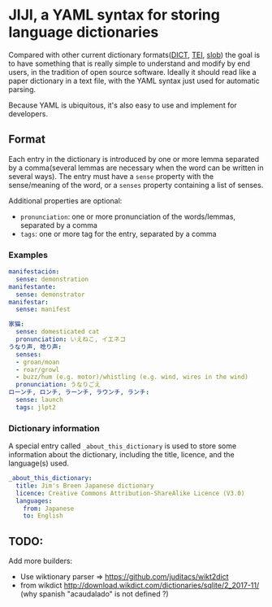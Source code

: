 # JIJI, a YAML syntax for storing language dictionaries

Compared with other current dictionary formats([DICT](https://en.wikipedia.org/wiki/DICT),
[TEI](http://www.tei-c.org/release/doc/tei-p5-doc/en/html/DI.html),
[slob](https://github.com/itkach/slob)) the goal is to have something that is really
simple to understand and modify by end users, in the tradition of open source software.
Ideally it should read like a paper dictionary in a text file, with the YAML syntax
just used for automatic parsing.

Because YAML is ubiquitous, it's also easy to use and implement for developers.

## Format

Each entry in the dictionary is introduced by one or more lemma separated by a comma(several
lemmas are necessary when the word can be written in several ways). The entry must have a `sense`
property with the sense/meaning of the word, or a `senses` property containing a list of senses.

Additional properties are optional:
- `pronunciation`: one or more pronunciation of the words/lemmas, separated by a comma
- `tags`: one or more tag for the entry, separated by a comma

### Examples

```yaml
manifestación:
  sense: demonstration
manifestante:
  sense: demonstrator
manifestar:
  sense: manifest
```
```yaml
家猫:
  sense: domesticated cat
  pronunciation: いえねこ, イエネコ
うなり声, 唸り声:
  senses:
  - groan/moan
  - roar/growl
  - buzz/hum (e.g. motor)/whistling (e.g. wind, wires in the wind)
  pronunciation: うなりごえ
ローンチ, ロンチ, ラーンチ, ラウンチ, ランチ:
  sense: launch
  tags: jlpt2
```

### Dictionary information

A special entry called `_about_this_dictionary` is used to store some information about the dictionary,
including the title, licence, and the language(s) used.
```yaml
_about_this_dictionary:
  title: Jim's Breen Japanese dictionary
  licence: Creative Commons Attribution-ShareAlike Licence (V3.0)
  languages:
    from: Japanese
    to: English
```

## TODO:
Add more builders:
- Use wiktionary parser => https://github.com/juditacs/wikt2dict
- from wikdict http://download.wikdict.com/dictionaries/sqlite/2_2017-11/ (why spanish "acaudalado" is not defined ?)
